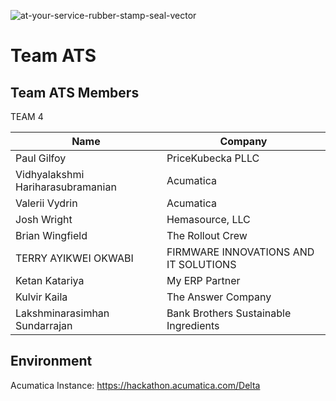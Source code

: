 ![at-your-service-rubber-stamp-seal-vector](https://github.com/user-attachments/assets/d0998f49-4c9f-4fea-b60e-cd0a2b9154d3)

# Team ATS 

## Team ATS Members
TEAM 4

|Name|Company|
|------------|-----------------|
|Paul Gilfoy|PriceKubecka PLLC|
|Vidhyalakshmi Hariharasubramanian|Acumatica|
|Valerii Vydrin|Acumatica|
|Josh Wright|Hemasource, LLC|
|Brian Wingfield|The Rollout Crew|
|TERRY AYIKWEI OKWABI|FIRMWARE INNOVATIONS AND IT SOLUTIONS|
|Ketan Katariya|My ERP Partner|
|Kulvir Kaila|The Answer Company|
|Lakshminarasimhan Sundarrajan|Bank Brothers Sustainable Ingredients|


## Environment
Acumatica Instance: https://hackathon.acumatica.com/Delta
